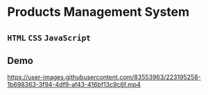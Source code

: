 # Products Management System

## `HTML` `CSS` `JavaScript`

## Demo


https://user-images.githubusercontent.com/83553963/223195258-1b698363-3f94-4df9-af43-416bf13c9c6f.mp4

